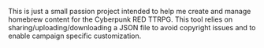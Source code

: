 This is just a small passion project intended to help me create and manage homebrew content for the Cyberpunk RED TTRPG. This tool relies on sharing/uploading/downloading a JSON file to avoid copyright issues and to enable campaign specific customization.